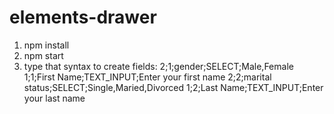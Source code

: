 # elements-drawer

1) npm install
2) npm start
3) type that syntax to create fields:
    2;1;gender;SELECT;Male,Female
    1;1;First Name;TEXT_INPUT;Enter your first name
    2;2;marital status;SELECT;Single,Maried,Divorced
    1;2;Last Name;TEXT_INPUT;Enter your last name
